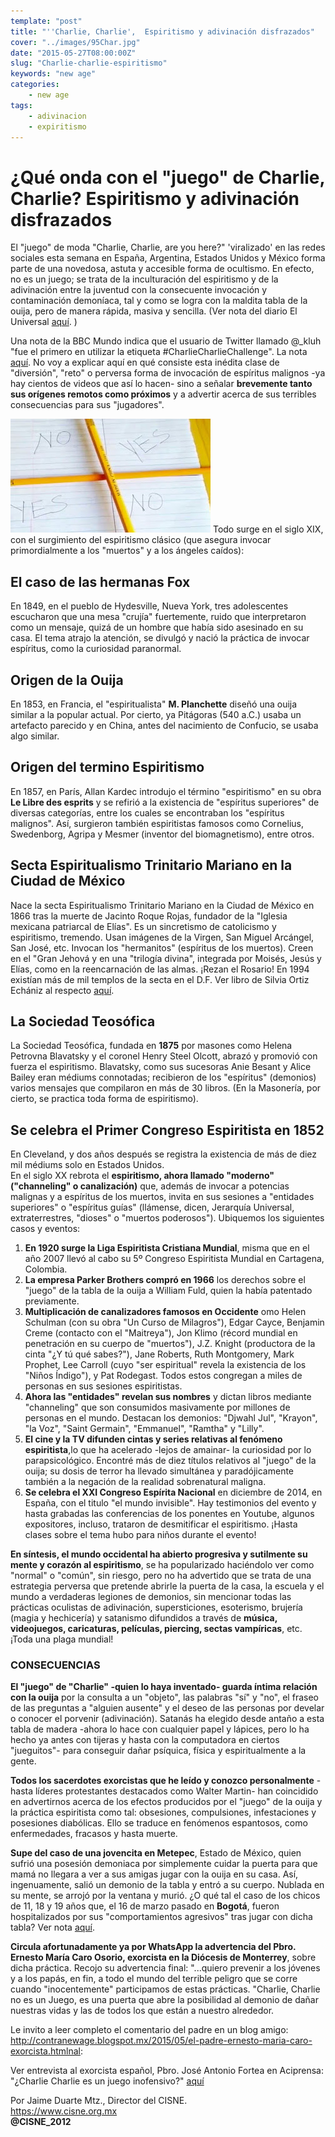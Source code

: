 ```yaml
---
template: "post"
title: "''Charlie, Charlie',  Espiritismo y adivinación disfrazados"
cover: "../images/95Char.jpg"
date: "2015-05-27T08:00:00Z"
slug: "Charlie-charlie-espiritismo"
keywords: "new age"
categories: 
    - new age
tags: 
    - adivinacion
    - expiritismo
---
```


# ¿Qué onda con el "juego" de Charlie, Charlie? Espiritismo y adivinación disfrazados

El "juego" de moda "Charlie, Charlie, are you here?" 'viralizado' en las redes sociales esta semana en España, Argentina, Estados Unidos y México forma parte de una novedosa, astuta y accesible forma de ocultismo. En efecto, no es un juego; se trata de la inculturación del espiritismo y de la adivinación entre la juventud con la consecuente invocación y contaminación demoníaca, tal y como se logra con la maldita tabla de la ouija, pero de manera rápida, masiva y sencilla. (Ver nota del diario El Universal [aquí](https://www.eluniversal.com.co/mundo/charlie-charlie-el-juego-paranormal-que-atemoriza-los-jovenes-194963-NCEU295109). )

Una nota de la BBC Mundo indica que el usuario de Twitter llamado @_kluh "fue el primero en utilizar la etiqueta #CharlieCharlieChallenge". La nota [aquí](https://www.bbc.com/mundo/noticias/2015/05/150526_charlie_charlie_challenge_gtg).
No voy a explicar aquí en qué consiste esta inédita clase de "diversión", "reto" o perversa forma de invocación de espíritus malignos -ya hay cientos de videos que así lo hacen- sino a señalar **brevemente tanto sus orígenes remotos como próximos** y a advertir acerca de sus  terribles consecuencias para sus "jugadores".

![Charlie](../images/95Char.jpg)
Todo surge en el siglo XIX, con el surgimiento del espiritismo clásico (que asegura invocar primordialmente a los "muertos" y a los ángeles caídos):

## El caso de las hermanas Fox
En 1849, en el pueblo de Hydesville, Nueva York, tres adolescentes escucharon que una mesa "crujía" fuertemente, ruido que interpretaron como un mensaje, quizá de un hombre que había sido asesinado en su casa. El tema atrajo la atención, se divulgó y nació la práctica de invocar espíritus, como la curiosidad paranormal.

## Origen de la Ouija
En 1853, en Francia, el "espiritualista" **M. Planchette** diseñó una ouija similar a la popular actual. Por cierto, ya Pitágoras (540 a.C.) usaba un artefacto parecido y en China, antes del nacimiento de Confucio, se usaba algo similar.

## Origen del termino Espiritismo
En 1857, en París, Allan Kardec introdujo el término "espiritismo" en su obra **Le Libre des esprits** y se refirió a la existencia de "espíritus superiores" de diversas categorías, entre los cuales se encontraban los "espíritus malignos". Así, surgieron también espiritistas famosos como Cornelius, Swedenborg, Agripa y Mesmer (inventor del biomagnetismo), entre otros.

## Secta Espiritualismo Trinitario Mariano en la Ciudad de México
Nace la secta Espiritualismo Trinitario Mariano en la Ciudad de México en 1866 tras la muerte de Jacinto Roque Rojas, fundador de la "Iglesia mexicana patriarcal de Elías". Es un sincretismo de catolicismo y espiritismo, tremendo. Usan imágenes de la Virgen, San Miguel Arcángel, San José, etc. Invocan los "hermanitos" (espíritus de los muertos). Creen en el "Gran Jehová y en una "trilogía divina", integrada por Moisés, Jesús y Elías, como en la reencarnación de las almas. ¡Rezan el Rosario! En 1994 existían más de mil templos de la secta en el D.F. Ver libro de Silvia Ortiz Echániz al respecto [aquí](https://www.dimensionantropologica.inah.gob.mx/?p=771).

## La Sociedad Teosófica
La Sociedad Teosófica, fundada en **1875** por masones como Helena Petrovna Blavatsky y el coronel Henry Steel Olcott, abrazó y promovió con fuerza el espiritismo. Blavatsky, como sus sucesoras Anie Besant y Alice Bailey eran médiums connotadas; recibieron de los "espíritus" (demonios) varios mensajes que compilaron en más de 30 libros. (En la Masonería, por cierto, se practica toda forma de espiritismo).

## Se celebra el Primer Congreso Espiritista en 1852
En Cleveland, y dos años después se registra la existencia de más de diez mil médiums solo en Estados Unidos.  
En el siglo XX rebrota el **espiritismo, ahora llamado "moderno" ("channeling" o canalización)** que, además de invocar a potencias malignas y a espíritus de los muertos, invita en sus sesiones a "entidades superiores" o "espíritus guías" (llámense, dicen, Jerarquía Universal, extraterrestres, "dioses" o "muertos poderosos"). Ubiquemos los siguientes casos y eventos:

1. **En 1920 surge la Liga Espiritista Cristiana Mundial**, misma que en el año 2007 llevó al cabo su 5º Congreso Espiritista Mundial en Cartagena, Colombia.  
2. **La empresa Parker Brothers compró en 1966** los derechos sobre el "juego" de la tabla de la ouija a William Fuld, quien la había patentado previamente. 
3. **Multiplicación de canalizadores famosos en Occidente** omo Helen Schulman (con su obra "Un Curso de Milagros"), Edgar Cayce, Benjamin Creme (contacto con el "Maitreya"), Jon Klimo (récord mundial en penetración en su cuerpo de "muertos"), J.Z. Knight (productora de la cinta "¿Y tú qué sabes?"), Jane Roberts, Ruth Montgomery, Mark Prophet, Lee Carroll (cuyo "ser espiritual" revela la existencia de los "Niños Índigo"), y Pat Rodegast. Todos estos congregan a miles de personas en sus sesiones espiritistas.
4. **Ahora las "entidades" revelan sus nombres** y dictan libros mediante "channeling" que son consumidos masivamente por millones de personas en el mundo. Destacan los demonios: "Djwahl Jul", "Krayon", "la Voz", "Saint Germain", "Emmanuel", "Ramtha" y "Lilly".
5. **El cine y la TV difunden cintas y series relativas al fenómeno espiritista**,lo que ha acelerado -lejos de amainar- la curiosidad por lo parapsicológico. Encontré más de diez títulos relativos al "juego" de la ouija; su dosis de terror ha llevado simultánea y paradójicamente también a la negación de la realidad sobrenatural maligna. 
6. **Se celebra el XXI Congreso Espírita Nacional** en diciembre de 2014, en España, con el titulo "el mundo invisible". Hay testimonios del evento y hasta grabadas las conferencias de los ponentes en Youtube, algunos expositores, incluso, trataron de desmitificar el espiritismo. ¡Hasta clases sobre el tema hubo para niños durante el evento!

**En síntesis, el mundo occidental ha abierto progresiva y sutilmente su mente y corazón al espiritismo**, se ha popularizado haciéndolo ver como "normal" o "común", sin riesgo, pero no ha advertido que se trata de una estrategia perversa que pretende abrirle la puerta de la casa, la escuela y el mundo a verdaderas legiones de demonios, sin mencionar todas las prácticas oculistas de adivinación, supersticiones, esoterismo, brujería (magia y hechicería) y satanismo difundidos a través de **música, videojuegos, caricaturas, películas, piercing, sectas vampíricas**, etc. ¡Toda una plaga mundial!

### CONSECUENCIAS
**El "juego" de "Charlie" -quien lo haya inventado- guarda íntima relación con la ouija** por la consulta a un "objeto", las palabras "sí" y "no", el fraseo de las preguntas a "alguien ausente" y el deseo de las personas por develar o conocer el porvenir (adivinación). Satanás ha elegido desde antaño a esta tabla de madera -ahora lo hace con cualquier papel y lápices, pero lo ha hecho ya antes con tijeras y hasta con la computadora en ciertos "jueguitos"- para conseguir dañar psíquica, física y espiritualmente a la gente.

**Todos los sacerdotes exorcistas que he leído y conozco personalmente** -hasta líderes protestantes destacados como Walter Martin- han coincidido en advertirnos acerca de los efectos producidos por el "juego" de la ouija y la práctica espiritista como tal: obsesiones, compulsiones, infestaciones y posesiones diabólicas. Ello se traduce en fenómenos espantosos, como enfermedades, fracasos y hasta muerte.  

**Supe del caso de una jovencita en Metepec**, Estado de México, quien sufrió una posesión demoniaca por simplemente cuidar la puerta para que mamá no llegara a ver a sus amigas jugar con la ouija en su casa. Así, ingenuamente, salió un demonio de la tabla y entró a su cuerpo. Nublada en su mente, se arrojó por la ventana y murió. ¿O qué tal el caso de los chicos de 11, 18 y 19 años que, el 16 de marzo pasado en **Bogotá**, fueron hospitalizados por sus "comportamientos agresivos" tras jugar con dicha tabla? Ver nota [aquí](https://www.elespectador.com/bogota/hospitalizan-a-tres-jovenes-tras-jugar-con-la-tabla-ouija-en-bogota-article-549801/).

**Circula afortunadamente ya por WhatsApp la advertencia del Pbro. Ernesto María Caro Osorio, exorcista en la Diócesis de Monterrey**, sobre dicha práctica. Recojo su advertencia final: "...quiero prevenir a los jóvenes y a los papás, en fin, a todo el mundo del terrible peligro que se corre cuando "inocentemente" participamos de estas prácticas.
"Charlie, Charlie no es un Juego, es una puerta que abre la posibilidad al demonio de dañar nuestras vidas y las de todos los que están a nuestro alrededor.

Le invito a leer completo el comentario del padre en un blog amigo: http://contranewage.blogspot.mx/2015/05/el-padre-ernesto-maria-caro-exorcista.htmlnal: 

Ver entrevista al exorcista español, Pbro. José Antonio Fortea en Aciprensa: "¿Charlie Charlie es un juego inofensivo?" [aquí](https://www.aciprensa.com/noticias/charlie-charlie-es-un-juego-inofensivo-famoso-exorcista-advierte-peligros-70834)

Por Jaime Duarte Mtz., Director del CISNE.  
<https://www.cisne.org.mx>  
**@CISNE_2012**